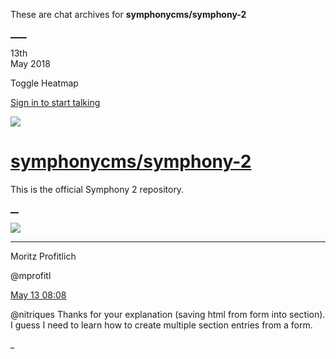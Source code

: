 These are chat archives for **symphonycms/symphony-2**

[__](/symphonycms/symphony-2/archives/2018/05/14)[__](/symphonycms/symphony-2/archives/2018/05/12)

13th  
May 2018

Toggle Heatmap

[Sign in to start talking](/login?action=login&button=archive-login)

![](https://avatars-02.gitter.im/group/iv/3/57542c45c43b8c601977197e?s=48)

#  [symphonycms/symphony-2](/symphonycms/symphony-2)

This is the official Symphony 2 repository.

[ __](/orgs/symphonycms/rooms "More symphonycms rooms")

![](https://avatars1.githubusercontent.com/u/6146601?v=4&s=30)

____

Moritz Profitlich

@mprofitl

[May 13
08:08](https://gitter.im/symphonycms/symphony-2?at=5af7f2795a1d895fae36bca3)

@nitriques Thanks for your explanation (saving html from form into section). I
guess I need to learn how to create multiple section entries from a form.

_

